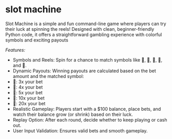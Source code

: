 # slot machine

 Slot Machine is a simple and fun command-line game where players can try their luck at spinning the reels! Designed with clean, beginner-friendly Python code, it offers a straightforward gambling experience with colorful symbols and exciting payouts

*Features:*
- Symbols and Reels: Spin for a chance to match symbols like 🍒, 🍉, 🍋, 🔔, and 🌟.
- Dynamic Payouts: Winning payouts are calculated based on the bet amount and the matched symbol:
- 🍒: 3x your bet
- 🍉: 4x your bet
- 🍋: 5x your bet
- 🔔: 10x your bet
- 🌟: 20x your bet
- Realistic Gameplay: Players start with a $100 balance, place bets, and watch their balance grow (or shrink) based on their luck.
- Replay Option: After each round, decide whether to keep playing or cash out.
- User Input Validation: Ensures valid bets and smooth gameplay.
